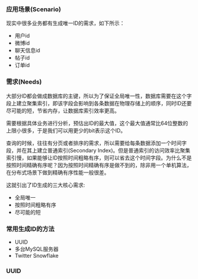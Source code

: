 ### 应用场景(Scenario)

现实中很多业务都有生成唯一ID的需求，如下所示：

+ 用户id
+ 微博id
+ 聊天信息id
+ 帖子id
+ 订单id

### 需求(Needs)

大部分ID都会做成数据库的主键，所以为了保证全局唯一性，数据库需要在这个字段上建立聚集索引，即该字段会影响到各条数据在物理存储上的顺序，同时ID还要尽可能的短，节省内存，让数据库索引效率更高。

需要根据具体业务进行分析，预估出ID的最大值，这个最大值通常比64位整数的上限小很多，于是我们可以用更少的bit表示这个ID。

查询的时候，往往有分页或者排序的需求，所以需要给每条数据添加一个时间字段，并在其上建立普通索引(Secondary Index)。但是普通索引的访问效率比聚集索引慢，如果能够让ID按照时间粗略有序，则可以省去这个时间字段。为什么不是按照时间精确有序呢？因为按照时间精确有序是做不到的，除非用一个单机算法，在分布式场景下做到精确有序性能一般很差。

这就引出了ID生成的三大核心需求:

+ 全局唯一
+ 按照时间粗略有序
+ 尽可能的短

### 常用生成ID的方法

+ UUID
+ 多台MySQL服务器
+ Twitter Snowflake

### UUID

### 